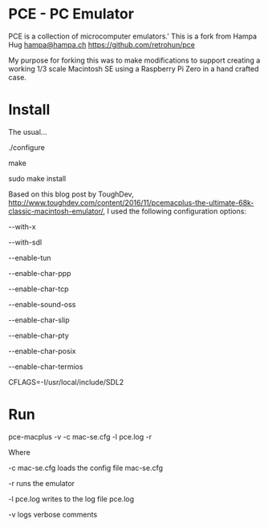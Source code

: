 PCE - PC Emulator
==============================================================================

PCE is a collection of microcomputer emulators.'
This is a fork from Hampa Hug <hampa@hampa.ch> https://github.com/retrohun/pce

My purpose for forking this was to make modifications to support creating a working 1/3 scale Macintosh SE using a Raspberry Pi Zero in a hand crafted case.

Install
==============================================================================
The usual...

./configure

make

sudo make install

Based on this blog post by ToughDev, http://www.toughdev.com/content/2016/11/pcemacplus-the-ultimate-68k-classic-macintosh-emulator/, I used the following configuration options:

--with-x 

--with-sdl 

--enable-tun 

--enable-char-ppp 

--enable-char-tcp 

--enable-sound-oss 

--enable-char-slip 

--enable-char-pty 

--enable-char-posix 

--enable-char-termios 

CFLAGS=-I/usr/local/include/SDL2

Run
==============================================================================
pce-macplus -v -c mac-se.cfg -l pce.log -r

Where  

-c mac-se.cfg loads the config file mac-se.cfg

-r runs the emulator

-l pce.log writes to the log file pce.log

-v logs verbose comments
